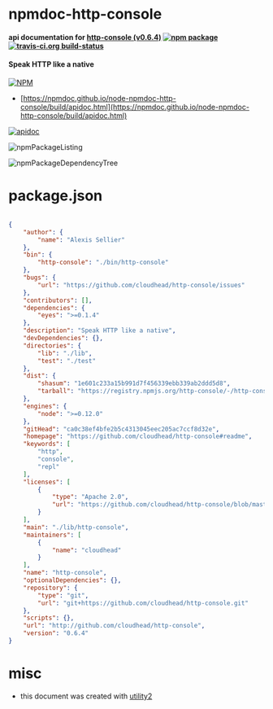 # npmdoc-http-console

#### api documentation for  [http-console (v0.6.4)](https://github.com/cloudhead/http-console#readme)  [![npm package](https://img.shields.io/npm/v/npmdoc-http-console.svg?style=flat-square)](https://www.npmjs.org/package/npmdoc-http-console) [![travis-ci.org build-status](https://api.travis-ci.org/npmdoc/node-npmdoc-http-console.svg)](https://travis-ci.org/npmdoc/node-npmdoc-http-console)

#### Speak HTTP like a native

[![NPM](https://nodei.co/npm/http-console.png?downloads=true&downloadRank=true&stars=true)](https://www.npmjs.com/package/http-console)

- [https://npmdoc.github.io/node-npmdoc-http-console/build/apidoc.html](https://npmdoc.github.io/node-npmdoc-http-console/build/apidoc.html)

[![apidoc](https://npmdoc.github.io/node-npmdoc-http-console/build/screenCapture.buildCi.browser.%252Ftmp%252Fbuild%252Fapidoc.html.png)](https://npmdoc.github.io/node-npmdoc-http-console/build/apidoc.html)

![npmPackageListing](https://npmdoc.github.io/node-npmdoc-http-console/build/screenCapture.npmPackageListing.svg)

![npmPackageDependencyTree](https://npmdoc.github.io/node-npmdoc-http-console/build/screenCapture.npmPackageDependencyTree.svg)



# package.json

```json

{
    "author": {
        "name": "Alexis Sellier"
    },
    "bin": {
        "http-console": "./bin/http-console"
    },
    "bugs": {
        "url": "https://github.com/cloudhead/http-console/issues"
    },
    "contributors": [],
    "dependencies": {
        "eyes": ">=0.1.4"
    },
    "description": "Speak HTTP like a native",
    "devDependencies": {},
    "directories": {
        "lib": "./lib",
        "test": "./test"
    },
    "dist": {
        "shasum": "1e601c233a15b991d7f456339ebb339ab2ddd5d8",
        "tarball": "https://registry.npmjs.org/http-console/-/http-console-0.6.4.tgz"
    },
    "engines": {
        "node": ">=0.12.0"
    },
    "gitHead": "ca0c38ef4bfe2b5c4313045eec205ac7ccf8d32e",
    "homepage": "https://github.com/cloudhead/http-console#readme",
    "keywords": [
        "http",
        "console",
        "repl"
    ],
    "licenses": [
        {
            "type": "Apache 2.0",
            "url": "https://github.com/cloudhead/http-console/blob/master/LICENSE"
        }
    ],
    "main": "./lib/http-console",
    "maintainers": [
        {
            "name": "cloudhead"
        }
    ],
    "name": "http-console",
    "optionalDependencies": {},
    "repository": {
        "type": "git",
        "url": "git+https://github.com/cloudhead/http-console.git"
    },
    "scripts": {},
    "url": "http://github.com/cloudhead/http-console",
    "version": "0.6.4"
}
```



# misc
- this document was created with [utility2](https://github.com/kaizhu256/node-utility2)
